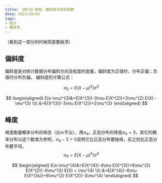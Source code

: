 ```yaml
---
title: 【统计】峰度，偏斜度与矩母函数
date: 2021/10/03
tags: 
- 统计
- 概率学
---
```

（看到这一部分的时候简直要崩溃）
## 偏斜度
偏斜度是对统计数据分布偏斜方向及程度的度量。偏斜度为正值时，分布正偏；负值时分布负偏。
偏斜度的计算公式：

$$\alpha_{3} = E(X-\mu)^{3}/\sigma^{3}$$

$$
\begin{aligned}
E(x-\mu)^{3}&=E(X^{3})-3\mu E(X^{2})+3\mu^{2} E(X) - \mu^{3} \\\\
&=E(X^{3})-3\mu E(X^{2})+2\mu^{3}
\end{aligned}
$$
## 峰度
峰度衡量概率分布的峰态（尖or不尖），用$\alpha_{4}$。正态分布的峰度$\alpha_{4}=3$，其它的概率分布以这个数值为参照，$\alpha_{4}-3>0$说明它比正态分布要陡峭，反之则比正态分布要平坦。
$$\alpha_{4} = E(X-\mu)^{4}/\sigma^{4}$$

$$
\begin{aligned}
E(x-\mu)^{4}&=E(X^{4})-4\mu E(X^{3})+6\mu^{2} E(X^{2})-4\mu^{3} E(X) + \mu^{4} \\\\
&=E(X^{4})-4\mu E(X^{3s})+6\mu^{2} E(X^{2})-3\mu^{4}
\end{aligned}
$$
